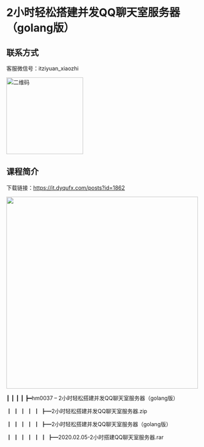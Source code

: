 # 2小时轻松搭建并发QQ聊天室服务器（golang版）

## 联系方式

客服微信号：itziyuan_xiaozhi

<img src="https://ziyuanyun.oss-cn-guangzhou.aliyuncs.com/common/20240614073449/666b82192834a.jpg" width="200" height="200" alt="二维码">

## 课程简介

下载链接：https://it.dyqufx.com/posts?id=1862

<img src="https://ziyuanyun.oss-cn-guangzhou.aliyuncs.com/yun/20240515183551/664490075b981.jpg" width="500" alt="">

  ┃ ┃ ┃ ┃ ┣━hm0037 &#8211; 2小时轻松搭建并发QQ聊天室服务器（golang版）

 ┃ ┃ ┃ ┃ ┃ ┣━2小时轻松搭建并发QQ聊天室服务器.zip

 ┃ ┃ ┃ ┃ ┃ ┣━2小时轻松搭建并发QQ聊天室服务器（golang版）

 ┃ ┃ ┃ ┃ ┃ ┃ ┣━2020.02.05-2小时搭建QQ聊天室服务器.rar

  